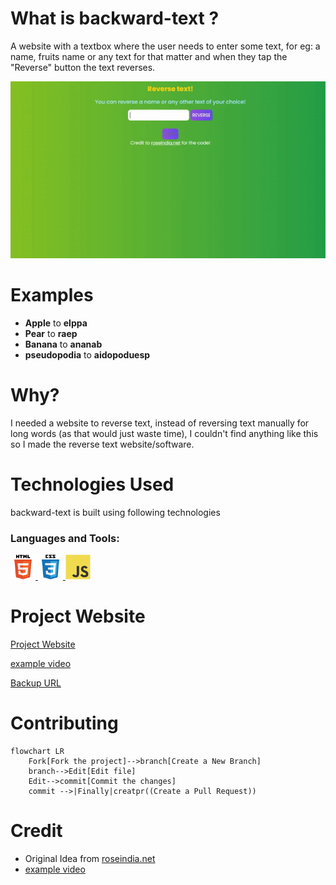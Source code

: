 # What is backward-text ?

A website with a textbox where the user needs to enter some text, for eg: a name, fruits name or any text for that matter and when they tap the "Reverse" button the text reverses.

![Reverse-Demo](./assets/Reverse%20text.gif)

# Examples

- **Apple** to **elppa**
- **Pear** to **raep**
- **Banana** to **ananab**
- **pseudopodia** to **aidopoduesp**

# Why?

I needed a website to reverse text, instead of reversing text manually for long words (as that would just waste time), I couldn't find anything like this so I made the reverse text website/software.

# Technologies Used

backward-text is built using following technologies

<h3 align="left">Languages and Tools:</h3>
<p align="left"> <a href="https://www.w3.org/html/" target="_blank" rel="noreferrer"> <img src="https://raw.githubusercontent.com/devicons/devicon/master/icons/html5/html5-original-wordmark.svg" alt="html5" width="40" height="40"/> </a> <a href="https://www.w3schools.com/css/" target="_blank" rel="noreferrer"> <img src="https://raw.githubusercontent.com/devicons/devicon/master/icons/css3/css3-original-wordmark.svg" alt="css3" width="40" height="40"/> </a> <a href="https://developer.mozilla.org/en-US/docs/Web/JavaScript" target="_blank" rel="noreferrer"> <img src="https://raw.githubusercontent.com/devicons/devicon/master/icons/javascript/javascript-original.svg" alt="javascript" width="40" height="40"/> </a> </p>

# Project Website

[Project Website](https://backward-text.kendalldoescoding.tech)

[example video](https://www.youtube.com/watch?v=rh1MQv7h7t0)

[Backup URL](https://backward-text.netlify.app)

# Contributing

```mermaid
flowchart LR
    Fork[Fork the project]-->branch[Create a New Branch]
    branch-->Edit[Edit file]
    Edit-->commit[Commit the changes]
    commit -->|Finally|creatpr((Create a Pull Request))
```

# Credit
- Original Idea from [roseindia.net](https://www.roseindia.net/javascript/javascriptexamples/javascript-reverse-text-string.shtml)
- [example video](https://www.youtube.com/watch?v=rh1MQv7h7t0)

